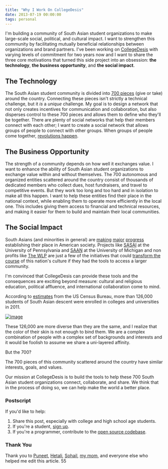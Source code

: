 ```yaml
---
title: "Why I Work On CollegeDesis"
date: 2013-07-19 00:00:00
tags: personal
---
```


I'm building a community of South Asian student organizations to make large-scale social, political, and cultural impact. I want to strengthen this community by facilitating mutually beneficial relationships between organizations and brand partners.
I've been working on [CollegeDesis](//collegedesis.com) with varying levels of commitment for two years now and I want to share the three core motivations that turned this side project into an obsession: **the technology**, **the business opportunity**, and **the social impact**.

## The Technology

The South Asian student community is divided into [700 pieces](//collegedesis.com/directory) (give or take) around the country. Connecting these pieces isn't strictly a technical challenge, but it _is_ a _unique_ challenge. My goal is to design a network that not only creates incentives for communication and collaboration, but also disperses control to these 700 pieces and allows them to define who they'll be together.
There are plenty of social networks that help their members connect with each other; I want to create a social network that allows groups of people to connect with other groups. When groups of people come together, [revolutions happen](http://www.newyorker.com/reporting/2010/10/04/101004fa_fact_gladwell).

## The Business Opportunity

The strength of a community depends on how well it exchanges value. I want to enhance the ability of South Asian student organizations to exchange value within and without themselves.
The 700 autonomous and organized entities scattered around the country consist of thousands of dedicated members who collect dues, host fundraisers, and travel to competitive events. But they work too long and too hard and in isolation to make all this happen. I want to help these entities find their place in the national context, while enabling them to operate more efficiently in the local one. This includes giving them access to financial and technical resources, and making it easier for them to build and maintain their local communities.

## The Social Impact

South Asians (and minorities in general) are [making](http://www.huffingtonpost.com/2013/06/05/hate-crimes-sikhs-hindus-arabs-fbi_n_3392760.html) [major](http://asianamericansinmedia.wordpress.com/2012/12/11/the-mindy-project-a-refutation-of-south-asian-american-stereotypes/) [progress](http://salsa.wiredforchange.com/o/1607/p/dia/action3/common/public/?action_KEY=8101) establishing their place in American society.
Projects like [SASAI](http://sasboard.wix.com/sasai) at the University of Pennsylvania and [SAAN](http://web.archive.org/web/20130116182822/http://www.umsaan.org/)
at the University of Michigan and non profits like [The WLP](//thewlp.com/) are just a few of the initiatives that
could [transform the course](http://mehulkar.com/posts/21) of this nation's culture if they had the tools to access a larger community.

I'm convinced that CollegeDesis can provide these tools and the consequences are exciting beyond measure:
cultural and religious education, political affluence, and international collaboration come to mind.

According to [estimates](http://db.tt/opyTQuW9) from the US Census Bureau, more than 126,000 students of South Asian descent were enrolled in colleges and universities in 2011.

[![image](https://i.imgur.com/r0Qwx4N.png)](https://i.imgur.com/r0Qwx4N.png)

These 126,000 are more diverse than they are the same, and I realize that the color of their skin is not
enough to bind them. We are a complex combination of people with a complex set of backgrounds and interests and it would be foolish to assume we share a uni-layered affinity.

But the 700?

The 700 pieces of this community scattered around the country have similar interests, goals, and values.

Our mission at CollegeDesis is to build the tools to help these 700 South Asian student organizations connect, collaborate, and share. We think that in the process of doing so, we can help make the world a better place.

### Postscript

If you'd like to help:

1. Share this post, especially with college and high school age students.
1. If you're a student, [sign up](//collegedesis.com/join).
1. If you're a programmer, contribute to the [open source codebase](//github.com/collegedesis/collegedesis.com).

### Thank You

Thank you to [Puneet](//twitter.com/puneet86), [Hetali](//twitter.com/hetalilodaya), [Sohail](//twitter.com/sohailprasad), [my mom](//linkedin.com/in/monicakar), and everyone else who helped me edit this article. 55
